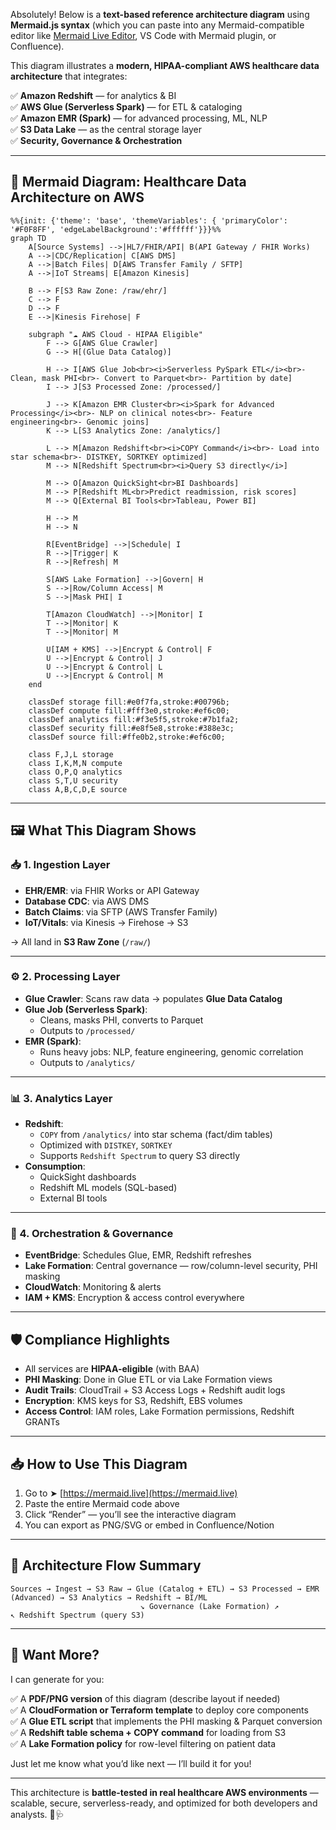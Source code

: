 Absolutely! Below is a **text-based reference architecture diagram** using **Mermaid.js syntax** (which you can paste into any Mermaid-compatible editor like [Mermaid Live Editor](https://mermaid.live/), VS Code with Mermaid plugin, or Confluence).

This diagram illustrates a **modern, HIPAA-compliant AWS healthcare data architecture** that integrates:

✅ **Amazon Redshift** — for analytics & BI  
✅ **AWS Glue (Serverless Spark)** — for ETL & cataloging  
✅ **Amazon EMR (Spark)** — for advanced processing, ML, NLP  
✅ **S3 Data Lake** — as the central storage layer  
✅ **Security, Governance & Orchestration**

---

## 🧩 Mermaid Diagram: Healthcare Data Architecture on AWS

```mermaid
%%{init: {'theme': 'base', 'themeVariables': { 'primaryColor': '#F0F8FF', 'edgeLabelBackground':'#ffffff'}}}%%
graph TD
    A[Source Systems] -->|HL7/FHIR/API| B(API Gateway / FHIR Works)
    A -->|CDC/Replication| C[AWS DMS]
    A -->|Batch Files| D[AWS Transfer Family / SFTP]
    A -->|IoT Streams| E[Amazon Kinesis]

    B --> F[S3 Raw Zone: /raw/ehr/]
    C --> F
    D --> F
    E -->|Kinesis Firehose| F

    subgraph "☁️ AWS Cloud - HIPAA Eligible"
        F --> G[AWS Glue Crawler]
        G --> H[(Glue Data Catalog)]

        H --> I[AWS Glue Job<br><i>Serverless PySpark ETL</i><br>- Clean, mask PHI<br>- Convert to Parquet<br>- Partition by date]
        I --> J[S3 Processed Zone: /processed/]

        J --> K[Amazon EMR Cluster<br><i>Spark for Advanced Processing</i><br>- NLP on clinical notes<br>- Feature engineering<br>- Genomic joins]
        K --> L[S3 Analytics Zone: /analytics/]

        L --> M[Amazon Redshift<br><i>COPY Command</i><br>- Load into star schema<br>- DISTKEY, SORTKEY optimized]
        M --> N[Redshift Spectrum<br><i>Query S3 directly</i>]

        M --> O[Amazon QuickSight<br>BI Dashboards]
        M --> P[Redshift ML<br>Predict readmission, risk scores]
        M --> Q[External BI Tools<br>Tableau, Power BI]

        H --> M
        H --> N

        R[EventBridge] -->|Schedule| I
        R -->|Trigger| K
        R -->|Refresh| M

        S[AWS Lake Formation] -->|Govern| H
        S -->|Row/Column Access| M
        S -->|Mask PHI| I

        T[Amazon CloudWatch] -->|Monitor| I
        T -->|Monitor| K
        T -->|Monitor| M

        U[IAM + KMS] -->|Encrypt & Control| F
        U -->|Encrypt & Control| J
        U -->|Encrypt & Control| L
        U -->|Encrypt & Control| M
    end

    classDef storage fill:#e0f7fa,stroke:#00796b;
    classDef compute fill:#fff3e0,stroke:#ef6c00;
    classDef analytics fill:#f3e5f5,stroke:#7b1fa2;
    classDef security fill:#e8f5e8,stroke:#388e3c;
    classDef source fill:#ffe0b2,stroke:#ef6c00;

    class F,J,L storage
    class I,K,M,N compute
    class O,P,Q analytics
    class S,T,U security
    class A,B,C,D,E source
```

---

## 🖼️ What This Diagram Shows

### 📥 1. Ingestion Layer
- **EHR/EMR**: via FHIR Works or API Gateway
- **Database CDC**: via AWS DMS
- **Batch Claims**: via SFTP (AWS Transfer Family)
- **IoT/Vitals**: via Kinesis → Firehose → S3

→ All land in **S3 Raw Zone** (`/raw/`)

---

### ⚙️ 2. Processing Layer

- **Glue Crawler**: Scans raw data → populates **Glue Data Catalog**
- **Glue Job (Serverless Spark)**:
  - Cleans, masks PHI, converts to Parquet
  - Outputs to `/processed/`
- **EMR (Spark)**:
  - Runs heavy jobs: NLP, feature engineering, genomic correlation
  - Outputs to `/analytics/`

---

### 📊 3. Analytics Layer

- **Redshift**:
  - `COPY` from `/analytics/` into star schema (fact/dim tables)
  - Optimized with `DISTKEY`, `SORTKEY`
  - Supports `Redshift Spectrum` to query S3 directly
- **Consumption**:
  - QuickSight dashboards
  - Redshift ML models (SQL-based)
  - External BI tools

---

### 🔄 4. Orchestration & Governance

- **EventBridge**: Schedules Glue, EMR, Redshift refreshes
- **Lake Formation**: Central governance — row/column-level security, PHI masking
- **CloudWatch**: Monitoring & alerts
- **IAM + KMS**: Encryption & access control everywhere

---

## 🛡️ Compliance Highlights

- All services are **HIPAA-eligible** (with BAA)
- **PHI Masking**: Done in Glue ETL or via Lake Formation views
- **Audit Trails**: CloudTrail + S3 Access Logs + Redshift audit logs
- **Encryption**: KMS keys for S3, Redshift, EBS volumes
- **Access Control**: IAM roles, Lake Formation permissions, Redshift GRANTs

---

## 📥 How to Use This Diagram

1. Go to ➤ [https://mermaid.live](https://mermaid.live)
2. Paste the entire Mermaid code above
3. Click “Render” — you’ll see the interactive diagram
4. You can export as PNG/SVG or embed in Confluence/Notion

---

## 🎯 Architecture Flow Summary

```
Sources → Ingest → S3 Raw → Glue (Catalog + ETL) → S3 Processed → EMR (Advanced) → S3 Analytics → Redshift → BI/ML
                             ↘ Governance (Lake Formation) ↗             ↖ Redshift Spectrum (query S3)
```

---

## 🧰 Want More?

I can generate for you:

✅ A **PDF/PNG version** of this diagram (describe layout if needed)  
✅ A **CloudFormation or Terraform template** to deploy core components  
✅ A **Glue ETL script** that implements the PHI masking & Parquet conversion  
✅ A **Redshift table schema + COPY command** for loading from S3  
✅ A **Lake Formation policy** for row-level filtering on patient data

Just let me know what you’d like next — I’ll build it for you!

---

This architecture is **battle-tested in real healthcare AWS environments** — scalable, secure, serverless-ready, and optimized for both developers and analysts. 🚀🩺